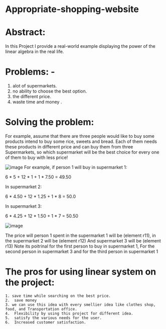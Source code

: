 # Appropriate-shopping-website

# Abstract: 
In this Project I provide a real-world example displaying the power of the linear algebra in the real life.
# Problems: -
  1. alot of supermarkets.
  2. no ability to choose the best option.
  3. the different price.
  4. waste time and money .
# Solving the problem:
  For example, assume that there are three people would like to buy some products
  intend to buy some rice, sweets and bread. Each of them needs these products in
  different price and can buy them from three Supermarkets, so which supermarket
  will be the best choice for every one of them to buy with less price!
  
![image](https://github.com/zayedhemaid2002/Appropriate-shopping-website/assets/126354536/1a5a146d-66dd-44cd-9daa-415a4e344fa8)
For example, if person 1 will buy
in supermarket 1:

6 * 5 + 12 * 1 + 1 * 7.50 = 49.50

In supermarket 2:

6 * 4.50 + 12 * 1.25 + 1 * 8 = 50.0

In supermarket 3:

6 * 4.25 + 12 * 1.50 + 1 * 7 = 50.50

![image](https://github.com/zayedhemaid2002/Appropriate-shopping-website/assets/126354536/bfcedc5b-dfdb-433c-9412-5761fb123098)

The price will person 1 spent in the supermarket 1 will be (element r11),
in the supermarket 2 will be (element r12) And supermarket 3 will be (element r13)
Note its poitrinal for the first person to buy in supermarket 1,
For the second person in supermarket 3 and for the third person in supermarket 1

# The pros for using linear system on the project:
    1. save time while searching on the best price.
    2.  save money
    3. we can use this idea with every smellier idea like clothes shop, food, and Transportation office.
    4.  Flexibility by using this project for different idea.
    5.  satisfy the various needs for the user.
    6.  Increased customer satisfaction.
